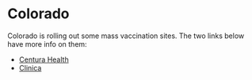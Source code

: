 # Colorado

Colorado is rolling out some mass vaccination sites. The two links below have more info on them:  
* [Centura Health](https://www.centura.org/vaccine-signup)  
* [Clinica](https://managemycare.clinica.org/covid-vaccine-registry/)  
  
